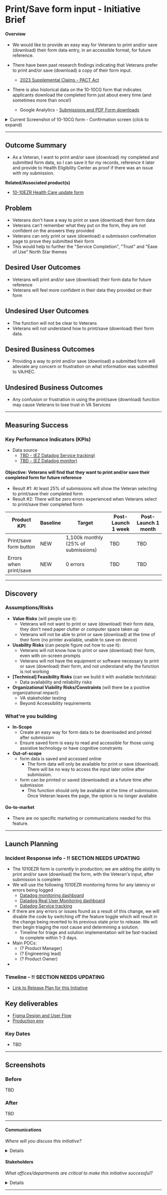 # Print/Save form input - Initiative Brief
#### Overview
- We would like to provide an easy way for Veterans to print and/or save (download) their form data entry, in an accessible format, for future reference.
- There have been past research findings indicating that Veterans prefer to print and/or save (download) a copy of their form input.
     - [2023 Supplemental Claims - PACT Act](https://github.com/department-of-veterans-affairs/va.gov-team/blob/master/products/decision-reviews/Supplemental-Claims/Research/1222-PACT-Act/research-findings.md#finding-9)

- There is also historical data on the 10-10CG form that indicates applicants download the completed form just about every time (and sometimes more than once!)
     - Google Analytics - [Submissions and PDF Form downloads](https://analytics.google.com/analytics/web/#/dashboard/u4Zg-ougQpq-87e5dGIH_w/a50123418w177519031p184624291/_u.date00=20230101&_u.date01=20230630/)

<details>
     <summary>Current Screenshot of 10-10CG form - Confirmation screen (click to expand)</summary>
     
![image](https://github.com/department-of-veterans-affairs/va.gov-team/assets/92328831/1dde92ef-cecf-4973-a338-8436f8c1696e)
     
</details>

---

## Outcome Summary
- As a Veteran, I want to print and/or save (download) my completed and submitted form data, so I can save it for my records, reference it later and provide to Health Eligibility Center as proof if there was an issue with my submission.

**Related/Associated product(s)**
- [10-10EZR Health Care update form](https://github.com/department-of-veterans-affairs/va.gov-team/blob/master/products/health-care/application/health-update-form/10-10EZR%20Product%20Brief%20(standalone%20form).md)

## Problem
- Veterans don't have a way to print or save (download) their form data
- Veterans can't remember what they put on the form, they are not confident on the answers they provided
- Veterans can only print or save (download) a submission confirmation page to prove they submitted their form
- This would help to further the "Service Completion", "Trust" and "Ease of Use" North Star themes

## Desired User Outcomes
- Veterans will print and/or save (download) their form data for future reference
- Veterans will feel more confident in their data they provided on their form

## Undesired User Outcomes
- The function will not be clear to Veterans
- Veterans will not understand how to print/save (download) their form data.

## Desired Business Outcomes
- Providing a way to print and/or save (download) a submitted form will alleviate any concern or frustration on what information was submitted to VA/HEC.

## Undesired Business Outcomes
- Any confusion or frustration in using the print/save (download) function may cause Veterans to lose trust in VA Services

---
## Measuring Success

### Key Performance Indicators (KPIs)

- Data source
  - [TBD - (EZ Datadog Service tracking)](https://vagov.ddog-gov.com/apm/resource/healthcare-form/rack.request/fed2018843dbdd46?query=env%3Aeks-staging%20operation_name%3Arack.request%20resource_name%3A%22V0%3A%3AHealthCareformsController%23download_pdf%22%20service%3Ahealthcare-form&env=eks-prod&fromUser=false&start=1744641831958&end=1745246631958&paused=false)
  - [TBD - (EZ Datadog monitor)](https://vagov.ddog-gov.com/monitors/355136)
#### Objective: Veterans will find that they want to print and/or save their completed form for future reference
- Result #1: At least 25% of submissions will show the Veteran selecting to print/save their completed form
- Result #2: There will be zero errors experienced when Veterans select to print/save their completed form


| Product KPI | Baseline | Target | Post-Launch 1 week |Post-Launch 1 month|
|------------- |---------|-------|-------------- |------------- |
|Print/save form button |NEW | 1,100k monthly (25% of submissions) |TBD |TBD |
|Errors when print/save|NEW | 0 errors |TBD |TBD |
---

## Discovery
### Assumptions/Risks

- **Value Risks** (will people use it): 
  - Veterans will not want to print or save (download) their form data, they don't need paper clutter or computer space taken up
  - Veterans will not be able to print or save (download) at the time of their form (no printer available, unable to save on device)
- **Usability Risks** (can people figure out how to use it):
  - Veterans will not know how to print or save (download) their form, even with on-screen prompts
  - Veterans will not have the equipment or software necessary to print or save (download) their form, and not understand why the function is not working
- **[Technical] Feasibility Risks** (can we build it with available tech/data):
  - Data availability and reliability risks
- **Organizational Viability Risks/Constraints** (will there be a positive organizational impact):
  - VA stakeholder testing
  - Beyond Accessibility requirements

### What're you building

- **In-Scope**
     - Create an easy way for form data to be downloaded and printed after submission
     - Ensure saved form is easy to read and accessible for those using assistive technology or have cognitive constraints
- **Out-of-scope**
     - form data is saved and accessed online
          - The form data will only be available for print or save (download).  There will be no way to access the input later online after submission.
     - form can be printed or saved (downloaded) at a future time after submission
          - This function should only be available at the time of submission.  Once Veteran leaves the page, the option is no longer available 

#### Go-to-market 

- There are no specific marketing or communications needed for this feature.
--- 

## Launch Planning

### Incident Response info - ‼️ SECTION NEEDS UPDATING
- The 1010EZR form is currently in production; we are adding the ability to print and/or save (download) the form, with the Veteran's input, after submission is complete
- We will use the following 1010EZR monitoring forms for any latency or errors being logged
     - [Datadog monitoring dashboard](https://app.datadoghq.com/dashboard/8it-wik-f5q/vsa-1010-team)
     - [Datadog Real User Monitoring dashboard](https://vagov.ddog-gov.com/rum/performance-monitoring?query=%40form.id%3A9d5155fd-8623-4bc9-8580-ad8ec2cdd7fa&from_ts=1687971959215&to_ts=1688058359215&live=true)
     - [Datadog Service tracking](https://vagov.ddog-gov.com/apm/resource/healthcare-form/rack.request/fed2018843dbdd46?query=env%3Aeks-staging%20operation_name%3Arack.request%20resource_name%3A%22V0%3A%3AHealthCareformsController%23download_pdf%22%20service%3Ahealthcare-form&env=eks-prod&fromUser=false&start=1744641831958&end=1745246631958&paused=false)
- If there are any errors or issues found as a result of this change, we will disable the code by switching off the feature toggle which will result in the change being reverted to its previous state prior to release.  We will then begin triaging the root cause and determining a solution.
     - Timeline for triage and solution implementation will be fast-tracked to complete within 1-3 days.
- Main POCs:
     - (? Product Manager)
     - (? Engineering lead)
     - (? Product Owner)
- 
### Timeline - ‼️ SECTION NEEDS UPDATING
* [Link to Release Plan for this Initiative](TBD)

## Key deliverables
- [Figma Design and User Flow](TBD)
- [Production env](https://www.va.gov/my-health/update-benefits-information-form-10-10ezr/introduction)


### Key Dates

- TBD

---
   
## Screenshots

### Before

TBD

### After

TBD


---

#### Communications
*Where will you discuss this initiative?*

<details>

- Team Name: 10-10 Heath Apps Team
- GitHub Label(s): 1010-print-save
- Slack channel: #1010-health-apps
- Product POCs: 

</details>


#### Stakeholders
*What offices/departments are critical to make this initiative successful?*

<details>
  
- Office/Department: OCTO-DE
- Contact(s): Lauren Alexanderson, Patrick Bateman
 
</details>

---
